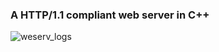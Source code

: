 ### A HTTP/1.1 compliant web server in C++

![weserv_logs](https://github.com/user-attachments/assets/af9c1064-c82f-4ba9-b32c-2cd48d8a16a2)
